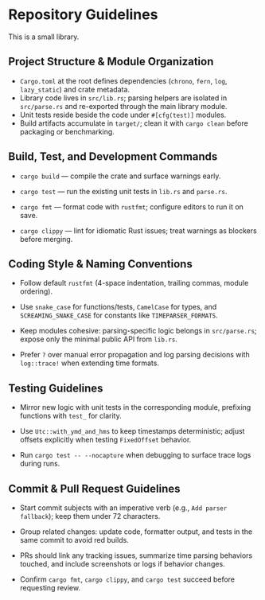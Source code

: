 # Repository Guidelines

This is a small library.

## Project Structure & Module Organization
- `Cargo.toml` at the root defines dependencies (`chrono`, `fern`,
  `log`, `lazy_static`) and crate metadata.
- Library code lives in `src/lib.rs`; parsing helpers are isolated in
  `src/parse.rs` and re-exported through the main library module.
- Unit tests reside beside the code under `#[cfg(test)]`
  modules.
- Build artifacts accumulate in `target/`; clean it with `cargo clean`
  before packaging or benchmarking.

## Build, Test, and Development Commands

- `cargo build` — compile the crate and surface warnings early.

- `cargo test` — run the existing unit tests in `lib.rs` and `parse.rs`.

- `cargo fmt` — format code with `rustfmt`; configure editors to run
  it on save.

- `cargo clippy` — lint for idiomatic Rust issues; treat warnings as
  blockers before merging.

## Coding Style & Naming Conventions

- Follow default `rustfmt` (4-space indentation, trailing commas,
  module ordering).

- Use `snake_case` for functions/tests, `CamelCase` for types, and
  `SCREAMING_SNAKE_CASE` for constants like `TIMEPARSER_FORMATS`.

- Keep modules cohesive: parsing-specific logic belongs in
  `src/parse.rs`; expose only the minimal public API from `lib.rs`.

- Prefer `?` over manual error propagation and log parsing decisions
  with `log::trace!` when extending time formats.

## Testing Guidelines

- Mirror new logic with unit tests in the corresponding module,
  prefixing functions with `test_` for clarity.

- Use `Utc::with_ymd_and_hms` to keep timestamps deterministic; adjust
  offsets explicitly when testing `FixedOffset` behavior.

- Run `cargo test -- --nocapture` when debugging to surface trace logs during runs.

## Commit & Pull Request Guidelines

- Start commit subjects with an imperative verb (e.g., `Add parser
  fallback`); keep them under 72 characters.

- Group related changes: update code, formatter output, and tests in
  the same commit to avoid red builds.

- PRs should link any tracking issues, summarize time parsing
  behaviors touched, and include screenshots or logs if behavior
  changes.

- Confirm `cargo fmt`, `cargo clippy`, and `cargo test` succeed before
  requesting review.

